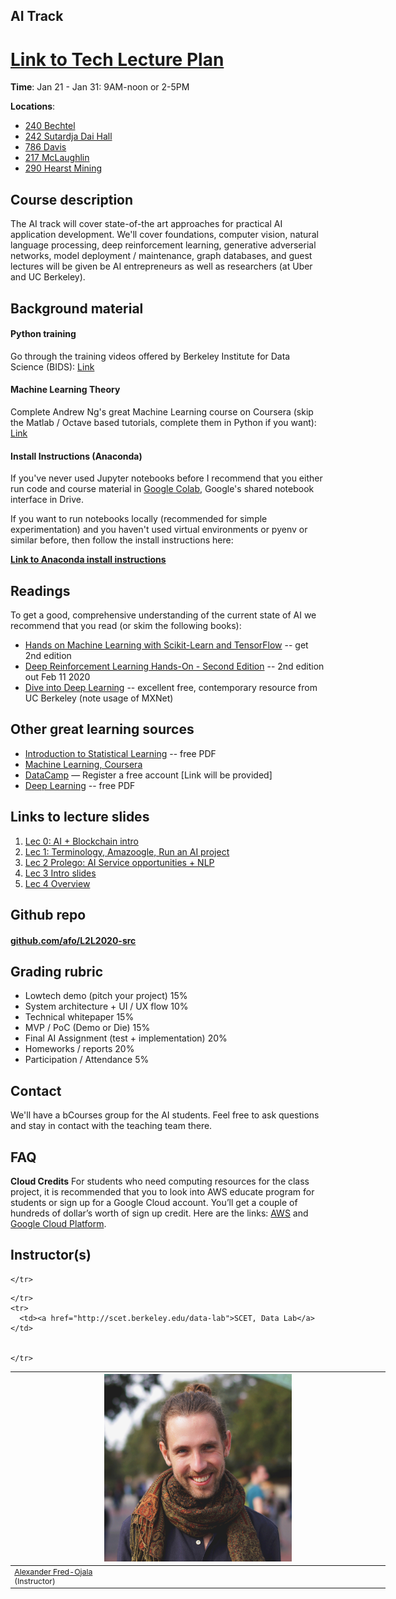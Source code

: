 ## AI Track

# [Link to Tech Lecture Plan](https://docs.google.com/spreadsheets/d/1Mf8c0Guyzmtj-YC6nZJ-7XrByDN1QcqSSRDQ9jnAP60/edit?usp=sharing)

**Time**: Jan 21 - Jan 31: 9AM-noon or 2-5PM

**Locations**:
* [240 Bechtel](https://wheelerrenewal.berkeley.edu/surge-spaces/bechtel-hall-room-240)
* [242 Sutardja Dai Hall](https://www.berkeley.edu/map?sutardja)
* [786 Davis](https://www.berkeley.edu/map?davis)
* [217 McLaughlin](https://www.berkeley.edu/map?mclaughlin)
* [290 Hearst Mining](https://www.berkeley.edu/map?hearstmining)


## Course description
The AI track will cover state-of-the art approaches for practical AI application development. We'll cover foundations, computer vision, natural language processing, deep reinforcement learning, generative adverserial networks, model deployment / maintenance, graph databases, and guest lectures will be given be AI entrepreneurs as well as researchers (at Uber and UC Berkeley).

## Background material

#### Python training

Go through the training videos offered by Berkeley Institute for Data Science (BIDS): [Link](https://bids.berkeley.edu/news/python-boot-camp-fall-2016-training-videos-available-online)


#### Machine Learning Theory

Complete Andrew Ng's great Machine Learning course on Coursera (skip the Matlab / Octave based tutorials, complete them in Python if you want): [Link](https://www.coursera.org/learn/machine-learning)


#### Install Instructions (Anaconda)

If you've never used Jupyter notebooks before I recommend that you either run code and course material in [Google Colab](https://colab.research.google.com/), Google's shared notebook interface in Drive.

If you want to run notebooks locally (recommended for simple experimentation) and you haven't used virtual environments or pyenv or similar before, then follow the install instructions here:

**[Link to Anaconda install instructions](https://bit.ly/L2L-install)**



## Readings

To get a good, comprehensive understanding of the current state of AI we recommend that you read (or skim the following books):

* [Hands on Machine Learning with Scikit-Learn and TensorFlow](https://learning.oreilly.com/library/view/hands-on-machine-learning/9781492032632/) -- get 2nd edition
* [Deep Reinforcement Learning Hands-On - Second Edition](https://www.amazon.com/Deep-Reinforcement-Learning-Hands-optimisation/dp/1838826998/) -- 2nd edition out Feb 11 2020
* [Dive into Deep Learning](https://d2l.ai/) -- excellent free, contemporary resource from UC Berkeley (note usage of MXNet)

## Other great learning sources

* [Introduction to Statistical Learning](http://faculty.marshall.usc.edu/gareth-james/ISL/ISLR%20Seventh%20Printing.pdf) -- free PDF
* [Machine Learning, Coursera](https://www.coursera.org/learn/machine-learning)
* [DataCamp](https://www.datacamp.com/) — Register a free account [Link will be provided]
* [Deep Learning](http://www.deeplearningbook.org/) -- free PDF

## Links to lecture slides

1. [Lec 0: AI + Blockchain intro](https://docs.google.com/presentation/d/11MFkcKRECA4D2N8hmrcIoUuPoe_AMy5tNngCfdOznpY/edit?usp=sharing)
2. [Lec 1: Terminology, Amazoogle, Run an AI project](https://docs.google.com/presentation/d/1e6pcxgDwUvgDlbUcnPe_PQjHYICJY7Db3t5xqiaKpJo/edit?usp=sharing)
3. [Lec 2 Prolego: AI Service opportunities + NLP](https://docs.google.com/presentation/d/1aOkrV_0iVb94doAZtmAQRdSTBVLRmt-s_JvOCFg6sCo/edit?usp=sharing)
4. [Lec 3 Intro slides](https://docs.google.com/presentation/d/15udwOS86TsHJzS7z32mpXpUc7tBEdQ4Gpzg9LcfQtxU/edit?usp=sharing)
5. [Lec 4 Overview](https://docs.google.com/presentation/d/1I5zmrFhGjPsWl-gxk8casmTFuSW-MkLqfSATd95hBi8/edit?usp=sharing)

## Github repo

#### [github.com/afo/L2L2020-src](https://github.com/afo/L2L2020-src)


## Grading rubric

- Lowtech demo (pitch your project) 15%
- System architecture + UI / UX flow 10%
- Technical whitepaper 15%
- MVP / PoC (Demo or Die) 15%
- Final AI Assignment (test + implementation) 20%
- Homeworks / reports 20%
- Participation / Attendance 5%


## Contact

We'll have a bCourses group for the AI students. Feel free to ask questions and stay in contact with the teaching team there.


## FAQ


**Cloud Credits**
For students who need computing resources for the class project, it is recommended that you to look into AWS educate program for students or sign up for a Google Cloud account. You’ll get a couple of hundreds of dollar’s worth of sign up credit. Here are the links: [AWS](https://aws.amazon.com/education/awseducate/apply/) and [Google Cloud Platform](https://cloud.google.com/free/).


## Instructor(s)

<table style="table-layout: fixed; font-size: 88%; width:600px;">
  <thead>
    <tr>
      <th style="width: 10%;"><img src="assets/imgs/alex.jpg" alt="Alexander Fred-Ojala" style="width:300px"></th>


    </tr>
  </thead>
  <tbody>
    <tr>
      <td><a href="https://alex.fo/">Alexander Fred-Ojala</a> <br>(Instructor)</td>


    </tr>
    <tr>
      <td><a href="http://scet.berkeley.edu/data-lab">SCET, Data Lab</a></td>


    </tr>
  </tbody>
</table>
